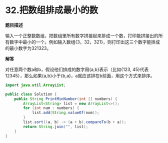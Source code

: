 # 32.把数组排成最小的数

**题目描述**

输入一个正整数数组，把数组里所有数字拼接起来排成一个数，打印能拼接出的所有数字中最小的一个。例如输入数组{3，32，321}，则打印出这三个数字能排成的最小数字为321323。

**解答**

对任意两个数a和b，假设他们排成的数字用{a,b}表示（比如{123, 45}代表12345），那么如果{a,b}小于{b,a}，a就应该排在b前面，用这个方式来排序。

```java
import java.util.ArrayList;

public class Solution {
    public String PrintMinNumber(int [] numbers) {
        ArrayList<String> list = new ArrayList<>();
        for (int num : numbers) {
            list.add(String.valueOf(num));
        }
        list.sort((a, b) -> (a + b).compareTo(b + a));
        return String.join("", list);
    }
}
```